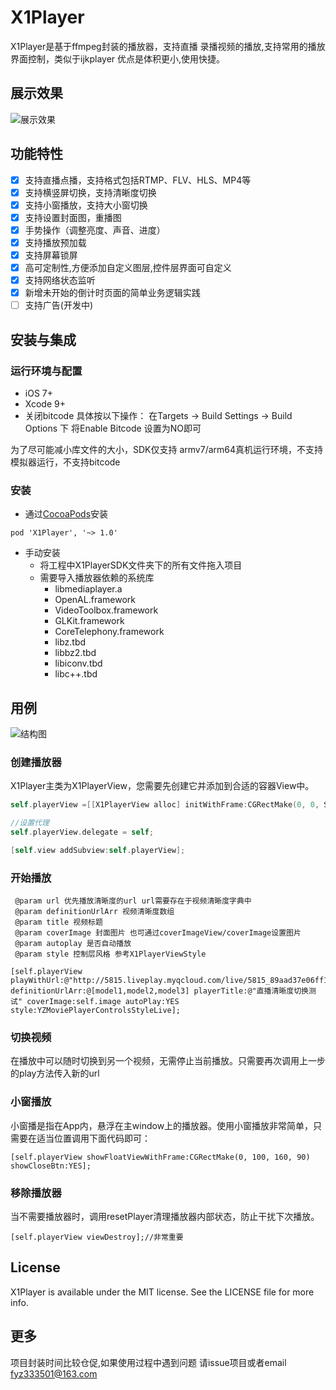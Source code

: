 
# X1Player

X1Player是基于ffmpeg封装的播放器，支持直播 录播视频的播放,支持常用的播放界面控制，类似于ijkplayer 优点是体积更小,使用快捷。

## 展示效果

![展示效果](https://github.com/diamondfive/X1Player/blob/develop/showtime.png?raw=true)

## 功能特性
- [x] 支持直播点播，支持格式包括RTMP、FLV、HLS、MP4等
- [x] 支持横竖屏切换，支持清晰度切换
- [x] 支持小窗播放，支持大小窗切换
- [x] 支持设置封面图，重播图
- [x] 手势操作（调整亮度、声音、进度）
- [x] 支持播放预加载
- [x] 支持屏幕锁屏
- [x] 高可定制性,方便添加自定义图层,控件层界面可自定义
- [x] 支持网络状态监听
- [x] 新增未开始的倒计时页面的简单业务逻辑实践
- [ ] 支持广告(开发中)

## 安装与集成
### 运行环境与配置
- iOS 7+
- Xcode 9+
- 关闭bitcode
具体按以下操作：
在Targets -> Build Settings -> Build Options 下
将Enable Bitcode 设置为NO即可
 
 为了尽可能减小库文件的大小，SDK仅支持 armv7/arm64真机运行环境，不支持模拟器运行，不支持bitcode
 

### 安装
- 通过[CocoaPods](https://cocoapods.org)安装

```objc
pod 'X1Player', '~> 1.0'
```

- 手动安装
   - 将工程中X1PlayerSDK文件夹下的所有文件拖入项目
   - 需要导入播放器依赖的系统库
      - libmediaplayer.a
      - OpenAL.framework
      - VideoToolbox.framework
      - GLKit.framework
      - CoreTelephony.framework
      - libz.tbd
      - libbz2.tbd
      - libiconv.tbd
      - libc++.tbd
      
## 用例

![结构图](https://github.com/diamondfive/X1Player/blob/develop/结构图.png?raw=true)
### 创建播放器
X1Player主类为X1PlayerView，您需要先创建它并添加到合适的容器View中。

```objective-c
self.playerView =[[X1PlayerView alloc] initWithFrame:CGRectMake(0, 0, SCREEN_WIDTH, SCREEN_WIDTH*9/16)];

//设置代理
self.playerView.delegate = self;

[self.view addSubview:self.playerView];

```

### 开始播放

```
 @param url 优先播放清晰度的url url需要存在于视频清晰度字典中
 @param definitionUrlArr 视频清晰度数组
 @param title 视频标题
 @param coverImage 封面图片 也可通过coverImageView/coverImage设置图片
 @param autoplay 是否自动播放
 @param style 控制层风格 参考X1PlayerViewStyle
 
[self.playerView playWithUrl:@"http://5815.liveplay.myqcloud.com/live/5815_89aad37e06ff11e892905cb9018cf0d4_900.flv" definitionUrlArr:@[model1,model2,model3] playerTitle:@"直播清晰度切换测试" coverImage:self.image autoPlay:YES style:YZMoviePlayerControlsStyleLive];
```


### 切换视频

在播放中可以随时切换到另一个视频，无需停止当前播放。只需要再次调用上一步的play方法传入新的url


### 小窗播放
小窗播是指在App内，悬浮在主window上的播放器。使用小窗播放非常简单，只需要在适当位置调用下面代码即可：

```
[self.playerView showFloatViewWithFrame:CGRectMake(0, 100, 160, 90) showCloseBtn:YES];
```
### 移除播放器
当不需要播放器时，调用resetPlayer清理播放器内部状态，防止干扰下次播放。

```
[self.playerView viewDestroy];//非常重要
```

## License

X1Player is available under the MIT license. See the LICENSE file for more info.

## 更多

项目封装时间比较仓促,如果使用过程中遇到问题 请issue项目或者email fyz333501@163.com

